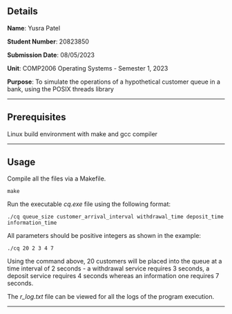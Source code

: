 ## Details
**Name**: Yusra Patel

**Student Number**: 20823850

**Submission Date**: 08/05/2023

**Unit**: COMP2006 Operating Systems - Semester 1, 2023

**Purpose**: To simulate the operations of a hypothetical customer queue in a bank, using the POSIX threads library

---------------------

## Prerequisites

Linux build environment with make and gcc compiler

------------------------------
## Usage
Compile all the files via a Makefile.

`make`

Run the executable *cq.exe* file using the following format:

`./cq queue_size customer_arrival_interval withdrawal_time deposit_time information_time`

All parameters should be positive integers as shown in the example:

`./cq 20 2 3 4 7`

Using the command above, 20 customers will be placed into the queue at a time interval of 2 seconds - a withdrawal service requires 3 seconds, a deposit service requires 4 seconds whereas an information one requires 7 seconds.

The *r_log.txt* file can be viewed for all the logs of the program execution.

----------------
    
